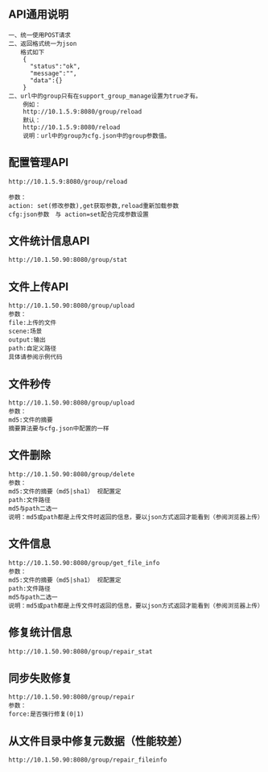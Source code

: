 ## API通用说明
```
一、统一使用POST请求
二、返回格式统一为json
　　格式如下
    {
	  "status":"ok",
	  "message":"",
	  "data":{}
	}
二、url中的group只有在support_group_manage设置为true才有。
	例如：
	http://10.1.5.9:8080/group/reload
	默认：
	http://10.1.5.9:8080/reload
	说明：url中的group为cfg.json中的group参数值。

```

## 配置管理API
```
http://10.1.5.9:8080/group/reload

参数：
action: set(修改参数),get获取参数,reload重新加载参数
cfg:json参数　与 action=set配合完成参数设置

```

## 文件统计信息API
```
http://10.1.50.90:8080/group/stat

```

## 文件上传API
```
http://10.1.50.90:8080/group/upload
参数：
file:上传的文件
scene:场景
output:输出
path:自定义路径
具体请参阅示例代码
```

## 文件秒传
```
http://10.1.50.90:8080/group/upload
参数：
md5:文件的摘要
摘要算法要与cfg.json中配置的一样
```


## 文件删除
```
http://10.1.50.90:8080/group/delete
参数：
md5:文件的摘要（md5|sha1） 视配置定
path:文件路径
md5与path二选一
说明：md5或path都是上传文件时返回的信息，要以json方式返回才能看到（参阅浏览器上传）
```

## 文件信息
```
http://10.1.50.90:8080/group/get_file_info
参数：
md5:文件的摘要（md5|sha1） 视配置定
path:文件路径
md5与path二选一
说明：md5或path都是上传文件时返回的信息，要以json方式返回才能看到（参阅浏览器上传）
```


## 修复统计信息
```
http://10.1.50.90:8080/group/repair_stat
```

## 同步失败修复
```
http://10.1.50.90:8080/group/repair
参数：
force:是否强行修复(0|1)
```

## 从文件目录中修复元数据（性能较差）
```
http://10.1.50.90:8080/group/repair_fileinfo

```